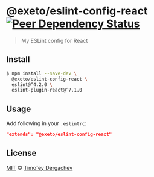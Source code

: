 # @exeto/eslint-config-react [![Peer Dependency Status][peerdepstat-image]][peerdepstat-url]

> My ESLint config for React

## Install

```bash
$ npm install --save-dev \
  @exeto/eslint-config-react \
  eslint@^4.2.0 \
  eslint-plugin-react@^7.1.0
```

## Usage

Add following in your `.eslintrc`:

```json
"extends": "@exeto/eslint-config-react"
```

## License

[MIT](LICENSE.md) © [Timofey Dergachev](https://exeto.me/en)

[peerdepstat-url]: https://david-dm.org/exeto/eslint-config-react?type=peer
[peerdepstat-image]: https://david-dm.org/exeto/eslint-config-react/peer-status.svg?style=flat-square
